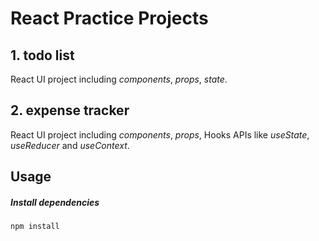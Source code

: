 # React Practice Projects
## 1. todo list
React UI project including *components*, *props*, *state*.

## 2. expense tracker
React UI project including *components*, *props*, Hooks APIs like *useState*, *useReducer* and *useContext*.

## Usage
##### Install dependencies
```
npm install
```
